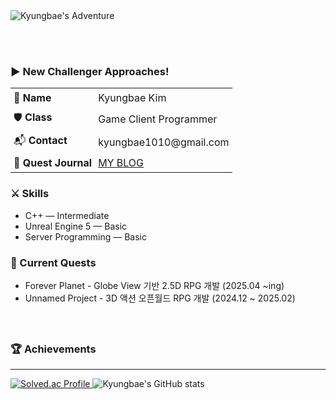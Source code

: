 <div>
  <img src="https://capsule-render.vercel.app/api?type=speech&height=200&fontSize=45&color=gradient&text=%20%20Kyungbae's%20Adventure&animation=blinking&fontAlign=30,60&fontAlignY=35,55" alt="Kyungbae's Adventure">

  </br></br>
  
  <h3><strong>▶ New Challenger Approaches! </strong></h3>
  <table style="border-collapse: collapse;">
    <tr>
      <td style="padding: 5px;">👾 <strong>Name</strong></td>
      <td style="padding: 5px;">Kyungbae Kim</td>
    </tr>
    <tr>
      <td style="padding: 5px;">🛡️ <strong>Class</strong></td>
      <td style="padding: 5px;">Game Client Programmer</td>
    </tr>
    <tr>
      <td style="padding: 5px;">📬 <strong>Contact</strong></td>
      <td style="padding: 5px;">kyungbae1010@gmail.com</td>
    </tr>
    <tr>
      <td style="padding: 5px;">📜 <strong>Quest Journal</strong></td>
      <td style="padding: 5px;"><a href="https://59travel.tistory.com/" target="_blank">MY BLOG</a></td>
    </tr>
  </table>

  <h3>⚔️ Skills</h3>
  <ul>
    <li>C++ — Intermediate</li>
    <li>Unreal Engine 5 — Basic</li>
    <li>Server Programming — Basic</li>
  </ul>

  <h3>🎯 Current Quests</h3>
  <ul align="left">
    <li>Forever Planet - Globe View 기반 2.5D RPG 개발 (2025.04 ~ing)</li>
    <li>Unnamed Project - 3D 액션 오픈월드 RPG 개발 (2024.12 ~ 2025.02)</li>
  </ul>
</div>

</br>

<div style="margin-top: 30px;">
  <h3>🏆 Achievements</h3>
  <hr>

  <a href="https://solved.ac/kyungbaee/">
    <img src="http://mazassumnida.wtf/api/v2/generate_badge?boj=kyungbaee" alt="Solved.ac Profile">
  </a>

  <img src="https://github-readme-stats.vercel.app/api?username=Kyungbaee&show_icons=true&theme=gruvbox" alt="Kyungbae's GitHub stats">
</div>
